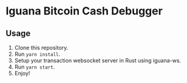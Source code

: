 # Iguana Bitcoin Cash Debugger

## Usage
1. Clone this repository.
2. Run `yarn install`.
3. Setup your transaction websocket server in Rust using iguana-ws.
4. Run `yarn start`.
5. Enjoy!
